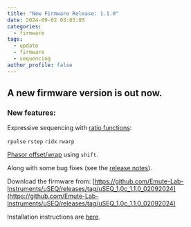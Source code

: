 ```yaml
---
title: "New Firmware Release: 1.1.0"
date: 2024-09-02 03:03:03
categories:
  - firmware
tags:
  - update
  - firmware
  - sequencing
author_profile: false
---
```



## A new firmware version is out now.

### New features:

Expressive sequencing with [ratio functions](/useqapi/useq-sequencing/#sequencing-with-ratios):

```rpulse```
```rstep```
```ridx```
```rwarp```

[Phasor offset/wrap](/useqapi/useq-sequencing/#shift-offset-phasor) using ```shift```.

Along with some bug fixes (see the [release notes](https://github.com/Emute-Lab-Instruments/uSEQ/releases/tag/uSEQ_1.0c_1.1.0_02092024)).

Download the firmware from: [https://github.com/Emute-Lab-Instruments/uSEQ/releases/tag/uSEQ_1.0c_1.1.0_02092024](https://github.com/Emute-Lab-Instruments/uSEQ/releases/tag/uSEQ_1.0c_1.1.0_02092024)

Installation instructions are [here](/useqinfo/useq-update/).


